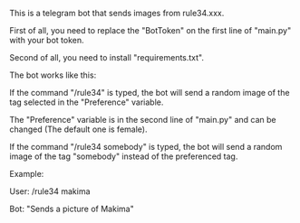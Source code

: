 This is a telegram bot that sends images from rule34.xxx.

First of all, you need to replace the "BotToken" on the first line of "main.py" with your bot token.

Second of all, you need to install "requirements.txt".

The bot works like this:

If the command "/rule34" is typed, the bot will send a random image of the tag selected in the "Preference" variable.

The "Preference" variable is in the second line of "main.py" and can be changed (The default one is female).

If the command "/rule34 somebody" is typed, the bot will send a random image of the tag "somebody" instead of the preferenced tag.

Example:

User: /rule34 makima

Bot: "Sends a picture of Makima"
